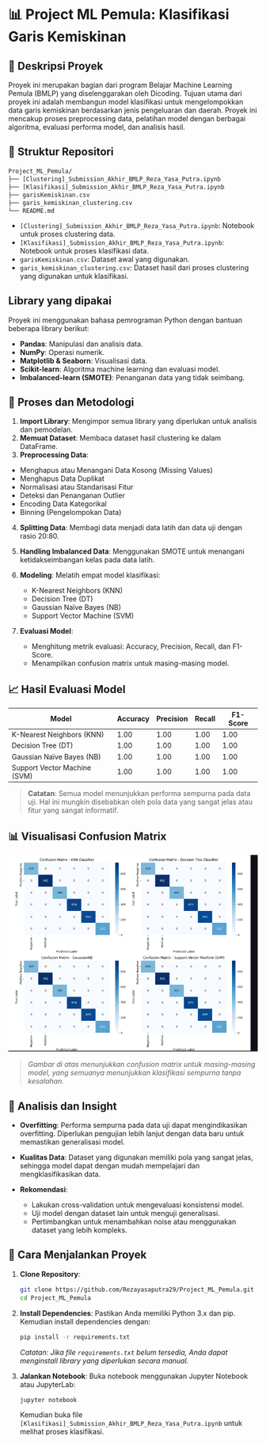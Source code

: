 # 📊 Project ML Pemula: Klasifikasi Garis Kemiskinan

## 🧠 Deskripsi Proyek

Proyek ini merupakan bagian dari program Belajar Machine Learning Pemula (BMLP) yang diselenggarakan oleh Dicoding. Tujuan utama dari proyek ini adalah membangun model klasifikasi untuk mengelompokkan data garis kemiskinan berdasarkan jenis pengeluaran dan daerah. Proyek ini mencakup proses preprocessing data, pelatihan model dengan berbagai algoritma, evaluasi performa model, dan analisis hasil.

## 📁 Struktur Repositori

```
Project_ML_Pemula/
├── [Clustering]_Submission_Akhir_BMLP_Reza_Yasa_Putra.ipynb
├── [Klasifikasi]_Submission_Akhir_BMLP_Reza_Yasa_Putra.ipynb
├── garisKemiskinan.csv
├── garis_kemiskinan_clustering.csv
└── README.md
```

* `[Clustering]_Submission_Akhir_BMLP_Reza_Yasa_Putra.ipynb`: Notebook untuk proses clustering data.
* `[Klasifikasi]_Submission_Akhir_BMLP_Reza_Yasa_Putra.ipynb`: Notebook untuk proses klasifikasi data.
* `garisKemiskinan.csv`: Dataset awal yang digunakan.
* `garis_kemiskinan_clustering.csv`: Dataset hasil dari proses clustering yang digunakan untuk klasifikasi.

## Library yang dipakai

Proyek ini menggunakan bahasa pemrograman Python dengan bantuan beberapa library berikut:

* **Pandas**: Manipulasi dan analisis data.
* **NumPy**: Operasi numerik.
* **Matplotlib & Seaborn**: Visualisasi data.
* **Scikit-learn**: Algoritma machine learning dan evaluasi model.
* **Imbalanced-learn (SMOTE)**: Penanganan data yang tidak seimbang.

## 🧪 Proses dan Metodologi

1. **Import Library**: Mengimpor semua library yang diperlukan untuk analisis dan pemodelan.
2. **Memuat Dataset**: Membaca dataset hasil clustering ke dalam DataFrame.
3. **Preprocessing Data**:

  * Menghapus atau Menangani Data Kosong (Missing Values)
  * Menghapus Data Duplikat
  * Normalisasi atau Standarisasi Fitur
  * Deteksi dan Penanganan Outlier
  * Encoding Data Kategorikal
  * Binning (Pengelompokan Data)
4. **Splitting Data**: Membagi data menjadi data latih dan data uji dengan rasio 20:80.
5. **Handling Imbalanced Data**: Menggunakan SMOTE untuk menangani ketidakseimbangan kelas pada data latih.
6. **Modeling**: Melatih empat model klasifikasi:

   * K-Nearest Neighbors (KNN)
   * Decision Tree (DT)
   * Gaussian Naïve Bayes (NB)
   * Support Vector Machine (SVM)
7. **Evaluasi Model**:

   * Menghitung metrik evaluasi: Accuracy, Precision, Recall, dan F1-Score.
   * Menampilkan confusion matrix untuk masing-masing model.

## 📈 Hasil Evaluasi Model

| Model                        | Accuracy | Precision | Recall | F1-Score |
| ---------------------------- | -------- | --------- | ------ | -------- |
| K-Nearest Neighbors (KNN)    | 1.00     | 1.00      | 1.00   | 1.00     |
| Decision Tree (DT)           | 1.00     | 1.00      | 1.00   | 1.00     |
| Gaussian Naïve Bayes (NB)    | 1.00     | 1.00      | 1.00   | 1.00     |
| Support Vector Machine (SVM) | 1.00     | 1.00      | 1.00   | 1.00     |

> **Catatan**: Semua model menunjukkan performa sempurna pada data uji. Hal ini mungkin disebabkan oleh pola data yang sangat jelas atau fitur yang sangat informatif.

## 📊 Visualisasi Confusion Matrix

![Confusion Matrix](Screenshot%202025-05-08%20182808.png)

> *Gambar di atas menunjukkan confusion matrix untuk masing-masing model, yang semuanya menunjukkan klasifikasi sempurna tanpa kesalahan.*

## 🧠 Analisis dan Insight

* **Overfitting**: Performa sempurna pada data uji dapat mengindikasikan overfitting. Diperlukan pengujian lebih lanjut dengan data baru untuk memastikan generalisasi model.
* **Kualitas Data**: Dataset yang digunakan memiliki pola yang sangat jelas, sehingga model dapat dengan mudah mempelajari dan mengklasifikasikan data.
* **Rekomendasi**:

  * Lakukan cross-validation untuk mengevaluasi konsistensi model.
  * Uji model dengan dataset lain untuk menguji generalisasi.
  * Pertimbangkan untuk menambahkan noise atau menggunakan dataset yang lebih kompleks.

## 🚀 Cara Menjalankan Proyek

1. **Clone Repository**:

   ```bash
   git clone https://github.com/Rezayasaputra29/Project_ML_Pemula.git
   cd Project_ML_Pemula
   ```

2. **Install Dependencies**:
   Pastikan Anda memiliki Python 3.x dan pip. Kemudian install dependencies dengan:

   ```bash
   pip install -r requirements.txt
   ```

   *Catatan: Jika file `requirements.txt` belum tersedia, Anda dapat menginstall library yang diperlukan secara manual.*

3. **Jalankan Notebook**:
   Buka notebook menggunakan Jupyter Notebook atau JupyterLab:

   ```bash
   jupyter notebook
   ```

   Kemudian buka file `[Klasifikasi]_Submission_Akhir_BMLP_Reza_Yasa_Putra.ipynb` untuk melihat proses klasifikasi.





